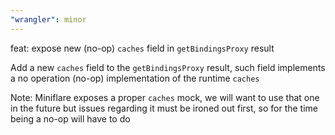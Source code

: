 ```yaml
---
"wrangler": minor
---
```


feat: expose new (no-op) `caches` field in `getBindingsProxy` result

Add a new `caches` field to the `getBindingsProxy` result, such field implements a
no operation (no-op) implementation of the runtime `caches`

Note: Miniflare exposes a proper `caches` mock, we will want to use that one in
the future but issues regarding it must be ironed out first, so for the
time being a no-op will have to do
